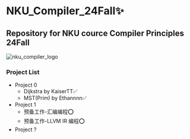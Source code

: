 # NKU_Compiler_24Fall✨

## Repository for NKU cource Compiler Principles 24Fall

![nku_compiler_logo](https://github.com/user-attachments/assets/93b70721-6225-41f5-96a4-3b04f8a43712)

### Project List
- Project 0
  - Dijkstra by KaiserTT✅
  - MST(Prim) by Ethannnn✅
- Project 1
  - 预备工作-汇编编程⭕
  - 预备工作-LLVM IR 编程⭕
- Project ?
